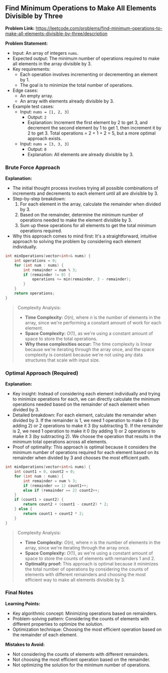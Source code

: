 ## Find Minimum Operations to Make All Elements Divisible by Three
**Problem Link:** https://leetcode.com/problems/find-minimum-operations-to-make-all-elements-divisible-by-three/description

**Problem Statement:**
- Input: An array of integers `nums`.
- Expected output: The minimum number of operations required to make all elements in the array divisible by 3.
- Key requirements:
  - Each operation involves incrementing or decrementing an element by 1.
  - The goal is to minimize the total number of operations.
- Edge cases:
  - An empty array.
  - An array with elements already divisible by 3.
- Example test cases:
  - Input: `nums = [1, 2, 3]`
    - Output: `2`
    - Explanation: Increment the first element by 2 to get 3, and decrement the second element by 1 to get 1, then increment it by 2 to get 3. Total operations = 2 + 1 + 2 = 5, but a more optimal approach exists.
  - Input: `nums = [3, 3, 3]`
    - Output: `0`
    - Explanation: All elements are already divisible by 3.

### Brute Force Approach
**Explanation:**
- The initial thought process involves trying all possible combinations of increments and decrements to each element until all are divisible by 3.
- Step-by-step breakdown:
  1. For each element in the array, calculate the remainder when divided by 3.
  2. Based on the remainder, determine the minimum number of operations needed to make the element divisible by 3.
  3. Sum up these operations for all elements to get the total minimum operations required.
- Why this approach comes to mind first: It's a straightforward, intuitive approach to solving the problem by considering each element individually.

```cpp
int minOperations(vector<int>& nums) {
    int operations = 0;
    for (int num : nums) {
        int remainder = num % 3;
        if (remainder != 0) {
            operations += min(remainder, 3 - remainder);
        }
    }
    return operations;
}
```

> Complexity Analysis:
> - **Time Complexity:** $O(n)$, where $n$ is the number of elements in the array, since we're performing a constant amount of work for each element.
> - **Space Complexity:** $O(1)$, as we're using a constant amount of space to store the total operations.
> - **Why these complexities occur:** The time complexity is linear because we're iterating through the array once, and the space complexity is constant because we're not using any data structures that scale with input size.

### Optimal Approach (Required)
**Explanation:**
- Key insight: Instead of considering each element individually and trying to minimize operations for each, we can directly calculate the minimum operations needed based on the remainder of each element when divided by 3.
- Detailed breakdown: For each element, calculate the remainder when divided by 3. If the remainder is 1, we need 1 operation to make it 0 (by adding 2) or 2 operations to make it 3 (by subtracting 1). If the remainder is 2, we need 1 operation to make it 0 (by adding 1) or 2 operations to make it 3 (by subtracting 2). We choose the operation that results in the minimum total operations across all elements.
- Proof of optimality: This approach is optimal because it considers the minimum number of operations required for each element based on its remainder when divided by 3 and chooses the most efficient path.

```cpp
int minOperations(vector<int>& nums) {
    int count1 = 0, count2 = 0;
    for (int num : nums) {
        int remainder = num % 3;
        if (remainder == 1) count1++;
        else if (remainder == 2) count2++;
    }
    if (count1 > count2) {
        return count2 + (count1 - count2) * 2;
    } else {
        return count1 + count2 * 2;
    }
}
```

> Complexity Analysis:
> - **Time Complexity:** $O(n)$, where $n$ is the number of elements in the array, since we're iterating through the array once.
> - **Space Complexity:** $O(1)$, as we're using a constant amount of space to store the counts of elements with remainders 1 and 2.
> - **Optimality proof:** This approach is optimal because it minimizes the total number of operations by considering the counts of elements with different remainders and choosing the most efficient way to make all elements divisible by 3.

### Final Notes
**Learning Points:**
- Key algorithmic concept: Minimizing operations based on remainders.
- Problem-solving pattern: Considering the counts of elements with different properties to optimize the solution.
- Optimization technique: Choosing the most efficient operation based on the remainder of each element.

**Mistakes to Avoid:**
- Not considering the counts of elements with different remainders.
- Not choosing the most efficient operation based on the remainder.
- Not optimizing the solution for the minimum number of operations.